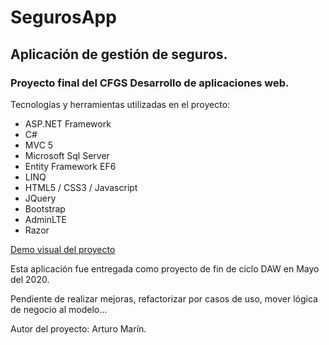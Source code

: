 # SegurosApp
## Aplicación de gestión de seguros.
### Proyecto final del CFGS Desarrollo de aplicaciones web.

Tecnologías y herramientas utilizadas en el proyecto:
- ASP.NET Framework 
- C#
- MVC 5
- Microsoft Sql Server
- Entity Framework EF6 
- LINQ
- HTML5 / CSS3 / Javascript
- JQuery
- Bootstrap
- AdminLTE
- Razor

[Demo visual del proyecto](https://drive.google.com/file/d/1rc4POrd8vz5r5pg_6xSaaKIkXrI846v6/view?usp=sharing)

Esta aplicación fue entregada como proyecto de fin de ciclo DAW en Mayo del 2020.

Pendiente de realizar mejoras, refactorizar por casos de uso, mover lógica de negocio al modelo...

Autor del proyecto: Arturo Marín.


